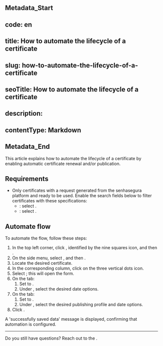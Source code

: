 ## Metadata_Start 
## code: en
## title: How to automate the lifecycle of a certificate 
## slug: how-to-automate-the-lifecycle-of-a-certificate 
## seoTitle: How to automate the lifecycle of a certificate 
## description:  
## contentType: Markdown 
## Metadata_End
This article explains how to automate the lifecycle of a certificate by enabling automatic certificate renewal and/or publication.

## Requirements

* Only certificates with a request generated from the senhasegura platform and ready to be used. Enable the search fields below to filter certificates with these specifications:
    * : select .
    * : select .

## Automate flow
To automate the flow, follow these steps:

1. In the top left corner, click , identified by the nine squares icon, and then .
2. On the side menu, select , and then .
3. Locate the desired certificate.
4. In the corresponding  column, click on the three vertical dots icon.
5. Select ; this will open the  form.
6. On the  tab:
    1. Set  to .
    2. Under , select the desired date options.
7. On the  tab:
    1. Set  to .
    2. Under , select the desired publishing profile and date options.
8. Click .

A 'successfully saved data' message is displayed, confirming that automation is configured.
***
Do you still have questions? Reach out to the .